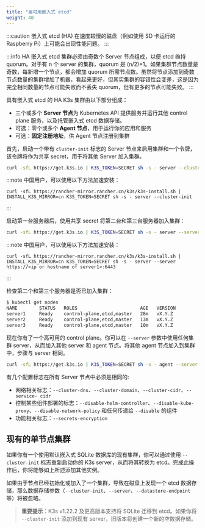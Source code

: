 ```yaml
---
title: "高可用嵌入式 etcd"
weight: 40
---
```


:::caution
嵌入式 etcd (HA) 在速度较慢的磁盘（例如使用 SD 卡运行的 Raspberry Pi）上可能会出现性能问题。
:::

:::info
HA 嵌入式 etcd 集群必须由奇数个 Server 节点组成，以便 etcd 维持 quorum。对于有 n 个 server 的集群，quorum 是 (n/2)+1。如果集群节点数量是奇数，每新增一个节点，都会增加 quorum 所需节点数。虽然将节点添加到奇数节点数量的集群增加了机器，看起来更好，但其实集群的容错性会变差，这是因为完全相同数量的节点可能失败而不丢失 quorum，但有更多的节点可能失败。
:::

具有嵌入式 etcd 的 HA K3s 集群由以下部分组成：

* 三个或多个 **Server 节点**为 Kubernetes API 提供服务并运行其他 control plane 服务，以及托管嵌入式 etcd 数据存储。
* 可选：零个或多个 **Agent 节点**，用于运行你的应用和服务
* 可选：**固定注册地址**，供 Agent 节点注册到集群

首先，启动一个带有 `cluster-init` 标志的 Server 节点来启用集群和一个令牌，该令牌将作为共享 secret，用于将其他 Server 加入集群。
```bash
curl -sfL https://get.k3s.io | K3S_TOKEN=SECRET sh -s - server --cluster-init
```

:::note
中国用户，可以使用以下方法加速安装：
```
curl -sfL https://rancher-mirror.rancher.cn/k3s/k3s-install.sh | INSTALL_K3S_MIRROR=cn K3S_TOKEN=SECRET sh -s - server --cluster-init
```
:::

启动第一台服务器后，使用共享 secret  将第二台和第三台服务器加入集群：
```bash
curl -sfL https://get.k3s.io | K3S_TOKEN=SECRET sh -s - server --server https://<ip or hostname of server1>:6443
```

:::note
中国用户，可以使用以下方法加速安装：
```
curl -sfL https://rancher-mirror.rancher.cn/k3s/k3s-install.sh | INSTALL_K3S_MIRROR=cn K3S_TOKEN=SECRET sh -s - server --server https://<ip or hostname of server1>:6443
```
:::

检查第二个和第三个服务器是否已加入集群：

```bash
$ kubectl get nodes
NAME        STATUS   ROLES                       AGE   VERSION
server1     Ready    control-plane,etcd,master   28m   vX.Y.Z
server2     Ready    control-plane,etcd,master   13m   vX.Y.Z
server3     Ready    control-plane,etcd,master   10m   vX.Y.Z
```

现在你有了一个高可用的 control plane。你可以在 `--server` 参数中使用任何集群 server，从而加入其他 server 和 agent 节点。将其他 agent 节点加入到集群中，步骤与 server 相同。

```bash
curl -sfL https://get.k3s.io | K3S_TOKEN=SECRET sh -s - agent --server https://<ip or hostname of server>:6443
```

有几个配置标志在所有 Server 节点中必须是相同的:

* 网络相关标志：`--cluster-dns`、`--cluster-domain`、`--cluster-cidr`、`--service- cidr`
* 控制某些组件部署的标志：`--disable-helm-controller`、`--disable-kube-proxy`、`--disable-network-policy` 和任何传递给 `--disable` 的组件
* 功能相关标志：`--secrets-encryption`

## 现有的单节点集群
如果你有一个使用默认嵌入式 SQLite 数据库的现有集群，你可以通过使用 `--cluster-init` 标志重新启动你的 K3s server，从而将其转换为 etcd。完成此操作后，你将能够如上所述添加其他实例。

如果由于节点已经初始化或加入了一个集群，导致在磁盘上发现一个 etcd 数据存储，那么数据存储参数（`--cluster-init`、`--server`、`--datastore-endpoint` 等）将被忽略。

> **重要提示**：K3s v1.22.2 及更高版本支持将 SQLite 迁移到 etcd。如果你将 `--cluster-init` 添加到现有 server，旧版本将创建一个新的空数据存储。

